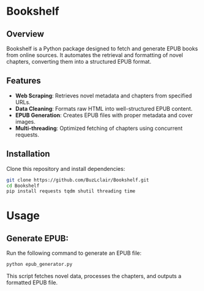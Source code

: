 # Bookshelf

## Overview
Bookshelf is a Python package designed to fetch and generate EPUB books from online sources. It automates the retrieval and formatting of novel chapters, converting them into a structured EPUB format.

## Features
- **Web Scraping**: Retrieves novel metadata and chapters from specified URLs.
- **Data Cleaning**: Formats raw HTML into well-structured EPUB content.
- **EPUB Generation**: Creates EPUB files with proper metadata and cover images.
- **Multi-threading**: Optimized fetching of chapters using concurrent requests.

## Installation
Clone this repository and install dependencies:

```sh
git clone https://github.com/BuzLclair/Bookshelf.git
cd Bookshelf
pip install requests tqdm shutil threading time
```

# Usage
## Generate EPUB:
Run the following command to generate an EPUB file:

``` sh
python epub_generator.py
```
This script fetches novel data, processes the chapters, and outputs a formatted EPUB file.


